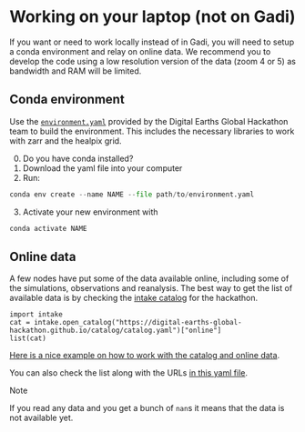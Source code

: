 # Working on your laptop (not on Gadi)

If you want or need to work locally instead of in Gadi, you will need to setup a conda environment and relay on online data. We recommend you to develop the code using a low resolution version of the data (zoom 4 or 5) as bandwidth and RAM will be limited. 

## Conda environment

Use the [`environment.yaml`](https://github.com/digital-earths-global-hackathon/tools/blob/main/python_envs/environment.yaml) provided by the Digital Earths Global Hackathon team to build the environment. This includes the necessary libraries to work with zarr and the healpix grid. 

0. Do you have conda installed?
1. Download the yaml file into your computer
2. Run:

```python
conda env create --name NAME --file path/to/environment.yaml
```
3. Activate your new environment with

```python
conda activate NAME
```


## Online data

A few nodes have put some of the data available online, including some of the simulations, observations and reanalysis. The best way to get the list of available data is by checking the [intake catalog](https://digital-earths-global-hackathon.github.io/catalog/) for the hackathon.

```
import intake
cat = intake.open_catalog("https://digital-earths-global-hackathon.github.io/catalog/catalog.yaml")["online"]
list(cat)
```

[Here is a nice example on how to work with the catalog and online data](https://github.com/digital-earths-global-hackathon/hk25-teams/blob/main/hk25-tutorials/simple_plot.ipynb).

You can also check the list along with the URLs [in this yaml file](https://github.com/digital-earths-global-hackathon/catalog/blob/main/online/main.yaml).

> [!NOTE]
> If you read any data and you get a bunch of `nan`s it means that the data is not available yet. 
